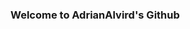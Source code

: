 ### Welcome to AdrianAlvird's Github

<!--
**adrianalvird/adrianalvird** is a personal web site built in Django-Framework, because its `README.md` (this file) appears on your GitHub profile.

Here are some ideas to get you started:

-send pull request  ...
- 🌱 collaborate with our open source project eLearnInstutution ...
- https://github.com/eLearnInstitute ...
- 

Thank You...
-->
